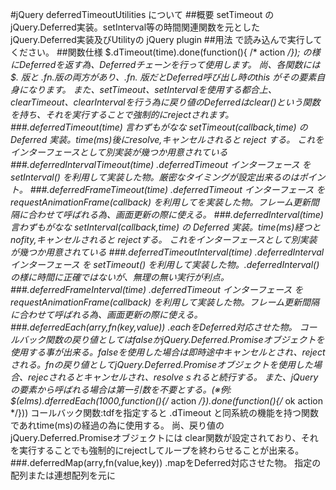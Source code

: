 #jQuery deferredTimeoutUtilities について
##概要
setTimeout のjQuery.Deferred実装。setInterval等の時間関連関数を元としたjQuery.Deferred実装及びUtilityの jQuery plugin
##用法
    <script type="text/javascript" src="https://ajax.googleapis.com/ajax/libs/jquery/1.10.2/jquery.min.js"></script>
    <script type="text/javascript" src="./js/jquery.deferredTimeoutUtilities.js"></script>
で読み込んで実行してください。
##関数仕様
    $.dTimeout(time).done(function(){ /* action */});
の様にDeferredを返す為、Deferredチェーンを行って使用します。
尚、各関数には $. 版と $.fn. 版の両方があり、$.fn. 版だとDeferred呼び出し時のthis がその要素自身になります。
また、setTimeout、setIntervalを使用する都合上、clearTimeout、clearIntervalを行う為に戻り値のDeferredはclear()という関数を持ち、それを実行することで強制的にrejectされます。
###.deferredTimeout(time)
言わずもがなな setTimeout(callback,time) の Deferred 実装。time(ms)後にresolve,キャンセルされると reject する。
これをインターフェースとして別実装が幾つか用意されている
###.deferredIntervalTimeout(time)
.deferredTimeout インターフェース を setInterval() を利用して実装した物。厳密なタイミングが設定出来るのはポイント。
###.deferredFrameTimeout(time)
.deferredTimeout インターフェース を requestAnimationFrame(callback) を利用してを実装した物。フレーム更新間隔に合わせて呼ばれる為、画面更新の際に使える。
###.deferredInterval(time)
言わずもがなな setInterval(callback,time) の Deferred 実装。time(ms)経つとnofity,キャンセルされると rejectする。
これをインターフェースとして別実装が幾つか用意されている
###.deferredTimeoutInterval(time)
.deferredInterval インターフェース を setTimeout() を利用して実装した物。.deferredInterval() の様に時間に正確ではないが、無理の無い実行が利点。
###.deferredFrameInterval(time)
.deferredTimeout インターフェース を requestAnimationFrame(callback) を利用して実装した物。フレーム更新間隔に合わせて呼ばれる為、画面更新の際に使える。
###.deferredEach(arry,fn(key,value))
.eachをDeferred対応させた物。
コールバック関数の戻り値としてはfalseかjQuery.Deferred.Promiseオブジェクトを使用する事が出来る。falseを使用した場合は即時途中キャンセルとされ、rejectされる。fnの戻り値としてjQuery.Deferred.Promiseオブジェクトを使用した場合、rejecされるとキャンセルされ、resolveｓれると続行する。
また、jQueryの要素から呼ばれる場合は第一引数を不要とする。(※例: $(elms).dferredEach(1000,function(){/* action */}).done(function(){/* ok action */}))
コールバック関数:tdfを指定すると .dTimeout と同系統の機能を持つ関数であれtime(ms)の経過の為に使用する。
尚、戻り値のjQuery.Deferred.Promiseオブジェクトには clear関数が設定されており、それを実行することでも強制的にrejectしてループを終わらせることが出来る。
###.deferredMap(arry,fn(value,key))
.mapをDeferred対応させた物。 指定の配列または連想配列を元に